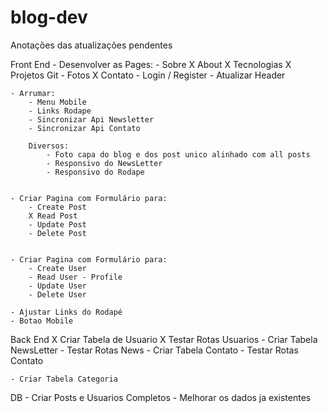 # blog-dev

Anotações das atualizações pendentes

Front End
    - Desenvolver as Pages:
        - Sobre
            X About
            X Tecnologias
            X Projetos Git
            - Fotos
        X Contato
        - Login / Register
        - Atualizar Header
    
    - Arrumar:
        - Menu Mobile
        - Links Rodape
        - Sincronizar Api Newsletter
        - Sincronizar Api Contato
        
        Diversos:
            - Foto capa do blog e dos post unico alinhado com all posts
            - Responsivo do NewsLetter
            - Responsivo do Rodape
    
    
    - Criar Pagina com Formulário para: 
        - Create Post
        X Read Post
        - Update Post
        - Delete Post
    
    
    - Criar Pagina com Formulário para: 
        - Create User
        - Read User - Profile
        - Update User
        - Delete User
        
    - Ajustar Links do Rodapé
    - Botao Mobile
    
    
Back End
    X Criar Tabela de Usuario
    X Testar Rotas Usuarios
    - Criar Tabela NewsLetter
    - Testar Rotas News
    - Criar Tabela Contato
    - Testar Rotas Contato

    - Criar Tabela Categoria
    
    
DB
    - Criar Posts e Usuarios Completos
    - Melhorar os dados ja existentes